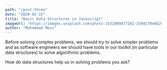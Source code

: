 ```yaml
---
path: "/post-three"
date: "2020-02-15"
title: "Basic Data Structures in Javascript"
imageUrl: "https://images.unsplash.com/photo-1532009877282-3340270e0529?ixlib=rb-1.2.1&auto=format&fit=crop&w=750&q=80"
author: "Muhammad Moiz"
---
```


Before solving complex problems, we should try to solve simpler problems and as software engineers we should have tools in our toolkit (in particular data structures) to solve algorithmic problems.

How do data structures help us in solving problems you ask? 





